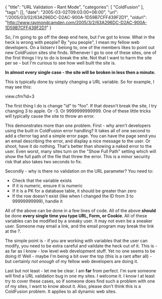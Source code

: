 {
	"title": "URL Validation - Rant Mode",
	"categories": [
		"ColdFusion"
	],
	"tags": [],
	"date": "2005-03-02T09:03:00+06:00",
	"url": "/2005/03/02/63A296DC-D2AC-900A-1D59B7CFF439F2D1",
	"oldurl": "http://www.raymondcamden.com/2005/3/2/63A296DC-D2AC-900A-1D59B7CFF439F2D1"
}

So, I'm going to go off the deep end here, but I've got to know. What in the heck is wrong with people? By "you people", I mean my fellow web developers. On a listserv I belong to, one of the members likes to point out new ColdFusion sites she finds. Whenever I  go to one of these sites, one of the first things I try to do is break the site. Not that I want to harm the site per se - but I'm curious to see how well built the site is.

<b>In almost every single case - the site will be broken in less then a minute.</b> 

This is typically done by simply changing a URL variable. So for example, I may see this:

view.cfm?id=3

The first thing I do is change "id" to "foo". If that doesn't break the site, I try changing 3 to apple. Or -3. Or 9999999999999. One of these little tricks will typically cause the site to throw an error.

This demonstrates more than one problem. First - why aren't developers using the built in ColdFusion error handling? It takes all of one second to add a cferror tag and a simple error page. You can have the page send you an email describing the error, and display a nice message to the user. Or shoot, have it do nothing. That's better than showing a naked error to the user. Even worst, many sites turn on the "Show Full Path" setting which will show the full path of the file that threw the error. This is a minor security risk that also takes two seconds to fix.

Secondly - why is there no validation on the URL parameter? You need to:

<ul>
<li>Check that the variable exists
<li>If it is numeric, ensure it is numeric
<li>If it is a PK for a database table, it should be greater than zero
<li>If the row doesn't exist (like when I changed the ID from 3 to 99999999999), handle it
</ul>

All of the above can be done in a few lines of code. All of the above <b>should</b> be done <b>every single time you type URL, Form, or Cookie</b>. All of these variables can be modified by a sneaky user. It may not even be a sneaker user. Someone may email a link, and the email program may break the link at the ?. 

The simple point is - if you are working with variables that the user can modify, you need to be extra careful and validate the heck out of it. This is - as far as I know - low level web development stuff. Yet no one seems to be doing it! Well - maybe I'm being a bit over the top (this is a rant after all) - but certainly <i>not enough</i> of my fellow web developers are doing it.

Last but not least - let me be clear. I am <b>far</b> from perfect. I'm sure someone will find a URL validation bug in one my sites. I welcome it. I know I at least try to cover these cases, so if someone does find such a problem with one of my sites, I want to know about it. Also, please don't think this is a ColdFusion problem. It applies to all dynamic web sites.